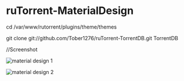 # ruTorrent-MaterialDesign

cd /var/www/rutorrent/plugins/theme/themes

git clone git://github.com/Tober1276/ruTorrent-TorrentDB.git TorrentDB

//Screenshot

![material design 1](https://cloud.githubusercontent.com/assets/15751462/14882492/6557d300-0d39-11e6-82fb-5b600ada87a9.png)

![material design 2](https://cloud.githubusercontent.com/assets/15751462/14882542/9f0c4c70-0d39-11e6-81fb-b412a41e6c01.png)
